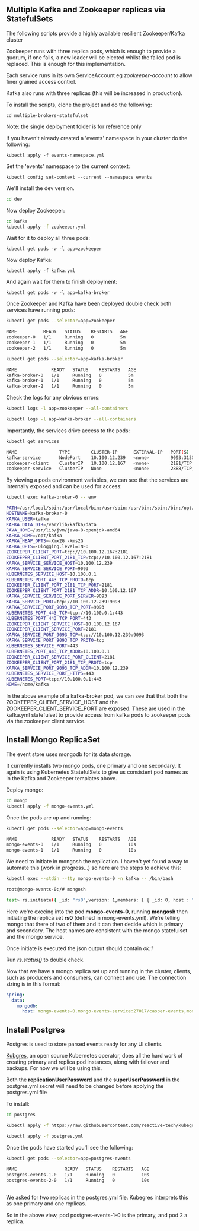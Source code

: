 ## Multiple Kafka and Zookeeper replicas via StatefulSets



The following scripts provide a highly available resilient Zookeeper/Kafka cluster

Zookeeper runs with three replica pods, which is enough to provide a quorum, if one fails, a new leader will be elected whilst the failed pod is replaced. This is enough for this implementation.

Each service runs in its own ServiceAccount eg *zookeeper-account* to allow finer grained access control.

Kafka also runs with three replicas (this will be increased in production). 

To install the scripts, clone the project and do the following:

```shell
cd multiple-brokers-statefulset
```

Note: the single deployment folder is for reference only

If you haven't already created a 'events' namespace in your cluster do the following:

```shell
kubectl apply -f events-namespace.yml
```

Set the 'events' namespace to the current context:

```shell
kubectl config set-context --current --namespace events
```

We'll install the dev version.
```bash
cd dev
```

Now deploy Zookeeper:

```bash
cd kafka
kubectl apply -f zookeeper.yml
```

Wait for it to deploy all three pods:

```
kubectl get pods -w -l app=zookeeper
```

Now deploy Kafka:

```
kubectl apply -f kafka.yml
```

And again wait for them to finish deployment:

```
kubectl get pods -w -l app=kafka-broker
```

Once Zookeeper and Kafka have been deployed double check both services have running pods:

```bash
kubectl get pods --selector=app=zookeeper

NAME          READY   STATUS    RESTARTS   AGE
zookeeper-0   1/1     Running   0          5m
zookeeper-1   1/1     Running   0          5m
zookeeper-2   1/1     Running   0          5m

```

```bash
kubectl get pods --selector=app=kafka-broker

NAME             READY   STATUS    RESTARTS   AGE
kafka-broker-0   1/1     Running   0          5m
kafka-broker-1   1/1     Running   0          5m
kafka-broker-2   1/1     Running   0          5m
```

Check the logs for any obvious errors:

```bash
kubectl logs -l app=zookeeper --all-containers

kubectl logs -l app=kafka-broker --all-containers

```



Importantly, the services drive access to the pods:

```bash
kubectl get services

NAME                TYPE        CLUSTER-IP      EXTERNAL-IP   PORT(S)             AGE
kafka-service       NodePort    10.100.12.239   <none>        9093:31307/TCP      5m
zookeeper-client    ClusterIP   10.100.12.167   <none>        2181/TCP            5m
zookeeper-service   ClusterIP   None            <none>        2888/TCP,3888/TCP   5m

```

By viewing a pods environment variables, we can see that the services are internally exposed and can be used for access:

```bash
kubectl exec kafka-broker-0 -- env

PATH=/usr/local/sbin:/usr/local/bin:/usr/sbin:/usr/bin:/sbin:/bin:/opt/kafka/bin
HOSTNAME=kafka-broker-0
KAFKA_USER=kafka
KAFKA_DATA_DIR=/var/lib/kafka/data
JAVA_HOME=/usr/lib/jvm/java-8-openjdk-amd64
KAFKA_HOME=/opt/kafka
KAFKA_HEAP_OPTS=-Xmx2G -Xms2G
KAFKA_OPTS=-Dlogging.level=INFO
ZOOKEEPER_CLIENT_PORT=tcp://10.100.12.167:2181
ZOOKEEPER_CLIENT_PORT_2181_TCP=tcp://10.100.12.167:2181
KAFKA_SERVICE_SERVICE_HOST=10.100.12.239
KAFKA_SERVICE_SERVICE_PORT=9093
KUBERNETES_SERVICE_HOST=10.100.0.1
KUBERNETES_PORT_443_TCP_PROTO=tcp
ZOOKEEPER_CLIENT_PORT_2181_TCP_PORT=2181
ZOOKEEPER_CLIENT_PORT_2181_TCP_ADDR=10.100.12.167
KAFKA_SERVICE_SERVICE_PORT_SERVER=9093
KAFKA_SERVICE_PORT=tcp://10.100.12.239:9093
KAFKA_SERVICE_PORT_9093_TCP_PORT=9093
KUBERNETES_PORT_443_TCP=tcp://10.100.0.1:443
KUBERNETES_PORT_443_TCP_PORT=443
ZOOKEEPER_CLIENT_SERVICE_HOST=10.100.12.167
ZOOKEEPER_CLIENT_SERVICE_PORT=2181
KAFKA_SERVICE_PORT_9093_TCP=tcp://10.100.12.239:9093
KAFKA_SERVICE_PORT_9093_TCP_PROTO=tcp
KUBERNETES_SERVICE_PORT=443
KUBERNETES_PORT_443_TCP_ADDR=10.100.0.1
ZOOKEEPER_CLIENT_SERVICE_PORT_CLIENT=2181
ZOOKEEPER_CLIENT_PORT_2181_TCP_PROTO=tcp
KAFKA_SERVICE_PORT_9093_TCP_ADDR=10.100.12.239
KUBERNETES_SERVICE_PORT_HTTPS=443
KUBERNETES_PORT=tcp://10.100.0.1:443
HOME=/home/kafka
```

In the above example of a kafka-broker pod, we can see that that both the ZOOKEEPER_CLIENT_SERVICE_HOST and the ZOOKEEPER_CLIENT_SERVICE_PORT are exposed. These are used in the kafka.yml statefulset to provide access from kafka pods to zookeeper pods via the zookeeper client service.



## Install Mongo ReplicaSet

The event store uses mongodb for its data storage.

It currently installs two mongo pods, one primary and one secondary. It again is using Kubernetes StatefulSets to give us consistent pod names as in the Kafka and Zookeeper templates above.

Deploy mongo:

```bash
cd mongo
kubectl apply -f mongo-events.yml
```

Once the pods are up and running:

```bash
kubectl get pods --selector=app=mongo-events

NAME             READY   STATUS    RESTARTS   AGE
mongo-events-0   1/1     Running   0          10s
mongo-events-1   1/1     Running   0          10s
```

We need to initiate in mongosh the replication. I haven't yet found a way to automate this (work in progress...) so here are the steps to achieve this:

```bash
kubectl exec --stdin --tty mongo-events-0 -n kafka -- /bin/bash

root@mongo-events-0:/# mongosh

test> rs.initiate({ _id: "rs0",version: 1,members: [ { _id: 0, host : "mongo-events-1.mongo-events-service:27017" }, { _id: 1, host : "mongo-events-0.mongo-events-service:27017" } ]} )

```

Here we're execing into the pod **mongo-events-0**, running **mongosh** then initiating the replica set **rs0** (defined in mong-events.yml). We're telling mongo that there of two of them and it can then decide which is primary and secondary. The host names are consistent with the mongo statefulset and the mongo service.

Once initiate is executed the json output should contain *ok:1* 

Run *rs.status()* to double check.

Now that we have a mongo replica set up and running in the cluster, clients, such as producers and consumers, can connect and use. The connection string is in this format:

```yaml
spring:
  data:
    mongodb:
      host: mongo-events-0.mongo-events-service:27017/casper-events,mongo-events-1.mongo-events-service:27017/casper-events

```

 

## Install Postgres 

Postgres is used to store parsed events ready for any UI clients.

[Kubgres](https://github.com/reactive-tech/kubegres),  an open source Kubernetes operator, does all the hard work of creating primary and replica pod instances, along with failover and backups. For now we will be using this.

Both the **replicationUserPassword** and the **superUserPassword** in the postgres.yml secret will need to be changed before applying the postgres.yml file

To install:

```bash
cd postgres

kubectl apply -f https://raw.githubusercontent.com/reactive-tech/kubegres/main/kubegres.yaml

kubectl apply -f postgres.yml

```

Once the pods have started you'll see the following:

```bash
kubectl get pods --selector=app=postgres-events
 
NAME                  READY   STATUS    RESTARTS   AGE
postgres-events-1-0   1/1     Running   0          10s
postgres-events-2-0   1/1     Running   0          10s
 
```

We asked for two replicas in the postgres.yml file. Kubegres interprets this as one primary and one replicas.

So in the above view, pod postgres-events-1-0 is the primary, and pod 2 a replica.



